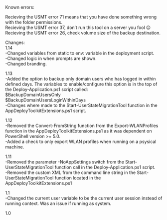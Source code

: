 Known errors:

Recieving the USMT error 71 means that you have done something wrong with the folder permissions.  
Recieving the USMT error 37, don’t run this tool on a server you fool 😉  
Recieving the USMT error 26, check volume size of the backup destination.

Changes:  
1.14  
-Changed variables from static to env: variable in the deployment script.  
-Changed logic in when prompts are shown.  
-Changed branding.  

1.13  
-Added the option to backup only domain users who has logged in within defined days. The variables to enable/configure this option is in the top of the Deploy-Application.ps1 script called:  
$BackupDomainUsersOnly  
$BackupDomainUsersLoginWithinDays  
-Changes where made to the Start-UserStateMigrationTool function in the AppDeployToolkitExtensions.ps1 script.

1.12  
-Removed the Convert-FromString function from the Export-WLANProfiles function in the AppDeployToolkitExtensions.ps1 as it was dependent on PowerShell version >= 5.0.  
-Added a check to only export WLAN profiles when running on a psysical machine.

1.11  
-Removed the parameter -NoAppSettings switch from the Start-UserStateMigrationTool function call in the Deploy-Application.ps1 script.  
-Removed the custom XML from the command line string in the Start-UserStateMigrationTool function located in the AppDeployToolkitExtensions.ps1

1.1  
-Changed the current user variable to be the current user session instead of running context. Was an issue if running as system.

1.0
